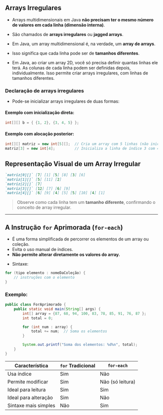 ## Arrays Irregulares
- Arrays multidimensionais em Java **não precisam ter o mesmo número de valores em cada linha (dimensão interna)**.

- São chamados de **arrays irregulares** ou **jagged arrays**.
- Em Java, um array multidimensional é, na verdade, um **array de arrays**.

- Isso significa que cada linha pode ser de **tamanhos diferentes**.
- Em Java, ao criar um array 2D, você só precisa definir quantas linhas ele terá. As colunas de cada linha podem ser definidas depois, individualmente. Isso permite criar arrays irregulares, com linhas de tamanhos diferentes.

### Declaração de arrays irregulares
- Pode-se inicializar arrays irregulares de duas formas:

#### Exemplo com inicialização direta:
```java
int[][] b = { {1, 2}, {3, 4, 5} };
```
#### Exemplo com alocação posterior:

```java
int[][] matriz = new int[5][];  // Cria um array com 5 linhas (não inicializadas)
matriz[3] = new int[4];         // Inicializa a linha de índice 3 com 4 colunas
```

## Representação Visual de um Array Irregular
``` md
`matriz[0][]` [7] [1] [5] [8] [3] [6]
`matriz[1][]` [5] [11] [2]
`matriz[2][]` [7]
`matriz[3][]` [12] [7] [6] [9]
`matriz[4][]` [6] [9] [4] [5] [5] [10] [4] [1]
```

> Observe como cada linha tem um **tamanho diferente**, confirmando o conceito de array irregular.

---

## A Instrução `for` Aprimorada (`for-each`)
* É uma forma simplificada de percorrer os elementos de um array ou coleção.
* Evita o uso manual de índices.
* **Não permite alterar diretamente os valores do array.**
- Sintaxe:

```java
for (tipo elemento : nomeDaColeção) {
    // instruções com o elemento
}
```

### Exemplo:

```java
public class ForAprimorado {
    public static void main(String[] args) {
        int[] array = {87, 68, 94, 100, 83, 78, 85, 91, 76, 87 };
        int total = 0;

        for (int num : array) {
            total += num;  // Soma os elementos
        }

        System.out.printf("Soma dos elementos: %d%n", total);
    }
}
```

| Característica       | `for` Tradicional | `for-each`       |
| -------------------- | ----------------- | ---------------- |
| Usa índice           | Sim               | Não              |
| Permite modificar    | Sim               | Não (só leitura) |
| Ideal para leitura   | Sim               | Sim              |
| Ideal para alteração | Sim               | Não              |
| Sintaxe mais simples | Não               | Sim              |

